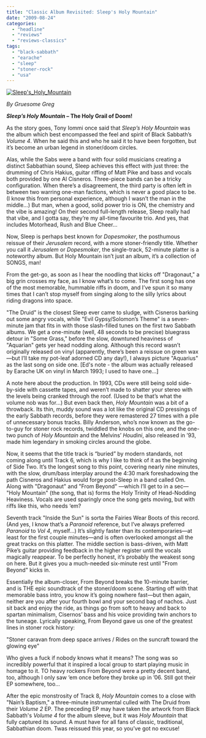 ```yaml
---
title: "Classic Album Revisited: Sleep's Holy Mountain"
date: "2009-08-24"
categories: 
  - "headline"
  - "reviews"
  - "reviews-classics"
tags: 
  - "black-sabbath"
  - "earache"
  - "sleep"
  - "stoner-rock"
  - "usa"
---
```


[![Sleep's_Holy_Mountain](http://www.hellbound.ca/wp-content/uploads/2009/08/Sleeps_Holy_Mountain-300x299.jpg "Sleep's_Holy_Mountain")](http://www.hellbound.ca/wp-content/uploads/2009/08/Sleeps_Holy_Mountain.jpg)

_By Gruesome Greg_

**_Sleep’s Holy Mountain_ – The Holy Grail of Doom!**

As the story goes, Tony Iommi once said that _Sleep’s Holy Mountain_ was the album which best encompassed the feel and spirit of Black Sabbath’s _Volume 4_. When he said this and who he said it to have been forgotten, but it’s become an urban legend in stoner/doom circles.

Alas, while the Sabs were a band with four solid musicians creating a distinct Sabbathian sound, Sleep achieves this effect with just three: the drumming of Chris Hakius, guitar riffing of Matt Pike and bass and vocals both provided by one Al Cisneros. Three-piece bands can be a tricky configuration. When there’s a disagreement, the third party is often left in between two warring one-man factions, which is never a good place to be. (I know this from personal experience, although I wasn’t the man in the middle…) But man, when a good, solid power trio is ON, the chemistry and the vibe is amazing! On their second full-length release, Sleep really had that vibe, and I gotta say, they’re my all-time favourite trio. And yes, that includes Motorhead, Rush and Blue Cheer…

Now, Sleep is perhaps best known for _Dopesmoker_, the posthumous reissue of their _Jerusalem_ record, with a more stoner-friendly title. Whether you call it _Jerusalem_ or _Dopesmoker_, the single-track, 52-minute platter is a noteworthy album. But Holy Mountain isn’t just an album, it’s a collection of SONGS, man!

From the get-go, as soon as I hear the noodling that kicks off "Dragonaut," a big grin crosses my face, as I know what’s to come. The first song has one of the most memorable, hummable riffs in doom, and I’ve spun it so many times that I can’t stop myself from singing along to the silly lyrics about riding dragons into space.

"The Druid" is the closest Sleep ever came to sludge, with Cisneros barking out some angry vocals, while "Evil Gypsy/Solomon’s Theme" is a seven-minute jam that fits in with those slash-filled tunes on the first two Sabbath albums. We get a one-minute (well, 48 seconds to be precise) bluegrass detour in "Some Grass," before the slow, downtuned heaviness of "Aquarian" gets yer head nodding along. Although this record wasn’t originally released on vinyl (apparently, there’s been a reissue on green wax—but I’ll take my pot-leaf adorned CD any day!), I always picture "Aquarius" as the last song on side one. \[Ed's note - the album was actually released by Earache UK on vinyl in March 1993; I used to have one...\]

A note here about the production. In 1993, CDs were still being sold side-by-side with cassette tapes, and weren’t made to shatter your stereo with the levels being cranked through the roof. (Used to be that’s what the volume nob was for…) But even back then, _Holy Mountain_ was a bit of a throwback. Its thin, muddy sound was a lot like the original CD pressings of the early Sabbath records, before they were remastered 27 times with a pile of unnecessary bonus tracks. Billy Anderson, who’s now known as the go-to-guy for stoner rock records, twiddled the knobs on this one, and the one-two punch of _Holy Mountain_ and the Melvins’ _Houdini_, also released in ’93, made him legendary in smoking circles around the globe.

Now, it seems that the title track is “buried” by modern standards, not coming along until Track 6, which is why I like to think of it as the beginning of Side Two. It’s the longest song to this point, covering nearly nine minutes, with the slow, drum/bass interplay around the 4:30 mark foreshadowing the path Cisneros and Hakius would forge post-Sleep in a band called Om. Along with "Dragonaut" and "From Beyond" —which I’ll get to in a sec— "Holy Mountain" (the song, that is) forms the Holy Trinity of Head-Nodding Heaviness. Vocals are used sparingly once the song gets moving, but with riffs like this, who needs ‘em?

Seventh track "Inside the Sun" is sorta the Fairies Wear Boots of this record. (And yes, I know that’s a _Paranoid_ reference, but I’ve always preferred _Paranoid_ to _Vol 4_, myself…) It’s slightly faster than its contemporaries—at least for the first couple minutes—and is often overlooked amongst all the great tracks on this platter. The middle section is bass-driven, with Matt Pike’s guitar providing feedback in the higher register until the vocals magically reappear. To be perfectly honest, it’s probably the weakest song on here. But it gives you a much-needed six-minute rest until "From Beyond" kicks in.

Essentially the album-closer, From Beyond breaks the 10-minute barrier, and is THE epic soundtrack of the stoner/doom scene. Starting off with that memorable bass intro, you know it’s going nowhere fast—but then again, neither are you after your fourth bowl and your second bag of nachos. Just sit back and enjoy the ride, as things go from soft to heavy and back to spartan minimalism, Cisernos’ bass and his voice providing twin anchors to the tuneage. Lyrically speaking, From Beyond gave us one of the greatest lines in stoner rock history:

"Stoner caravan from deep space arrives / Rides on the suncraft toward the glowing eye"

Who gives a fuck if nobody knows what it means? The song was so incredibly powerful that it inspired a local group to start playing music in homage to it. TO heavy rockers From Beyond were a pretty decent band, too, although I only saw ‘em once before they broke up in ’06. Still got their EP somewhere, too…

After the epic monstrosity of Track 8, _Holy Mountain_ comes to a close with "Nain’s Baptism," a three-minute instrumental culled with The Druid from their _Volume 2_ EP. The preceding EP may have taken the artwork from Black Sabbath's _Volume 4_ for the album sleeve, but it was _Holy Mountain_ that fully captured its sound. A must have for all fans of classic, traditional, Sabbathian doom. Twas reissued this year, so you’ve got no excuse!
